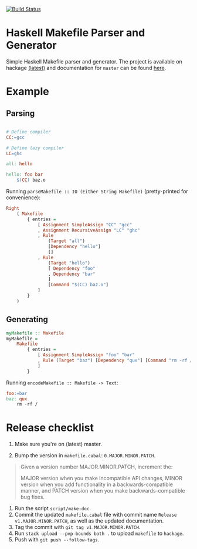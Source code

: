 [![Build Status](https://travis-ci.org/nmattia/mask.svg?branch=master)](https://travis-ci.org/nmattia/mask)

# Haskell Makefile Parser and Generator

Simple Haskell Makefile parser and generator. The project is available on
hackage [(latest)](http://hackage.haskell.org/package/makefile) and
documentation for `master` can be found [here](http://nmattia.github.io/mask/).

# Example

## Parsing

``` Makefile

# Define compiler
CC:=gcc

# Define lazy compiler
LC=ghc

all: hello

hello: foo bar
	$(CC) baz.o
```

Running `parseMakefile :: IO (Either String Makefile)` (pretty-printed for
convenience):

``` haskell
Right
    ( Makefile
        { entries =
            [ Assignment SimpleAssign "CC" "gcc"
            , Assignment RecursiveAssign "LC" "ghc"
            , Rule
                (Target "all")
                [Dependency "hello"]
                []
            , Rule
                (Target "hello")
                [ Dependency "foo"
                , Dependency "bar"
                ]
                [Command "$(CC) baz.o"]
            ]
        }
    )
```

## Generating

``` haskell
myMakefile :: Makefile
myMakefile =
    Makefile
        { entries =
            [ Assignment SimpleAssign "foo" "bar"
            , Rule (Target "baz") [Dependency "qux"] [Command "rm -rf /"]
            ]
        }
```

Running `encodeMakefile :: Makefile -> Text`:

``` Makefile
foo:=bar
baz: qux
	rm -rf /
```


# Release checklist


1. Make sure you're on (latest) master.

1. Bump the version in `makefile.cabal`: `0.MAJOR.MINOR.PATCH`.

> Given a version number MAJOR.MINOR.PATCH, increment the:
>
> MAJOR version when you make incompatible API changes,
> MINOR version when you add functionality in a backwards-compatible manner, and
> PATCH version when you make backwards-compatible bug fixes.

1. Run the script `script/make-doc`.
1. Commit the updated `makefile.cabal` file with commit name `Release
   v1.MAJOR.MINOR.PATCH`, as well as the updated documentation.
1. Tag the commit with `git tag v1.MAJOR.MINOR.PATCH`.
1. Run `stack upload --pvp-bounds both .` to upload `makefile` to `hackage`.
1. Push with `git push --follow-tags`.

